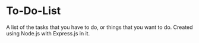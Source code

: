 # To-Do-List
A list of the tasks that you have to do, or things that you want to do. Created using Node.js with Express.js in it. 
